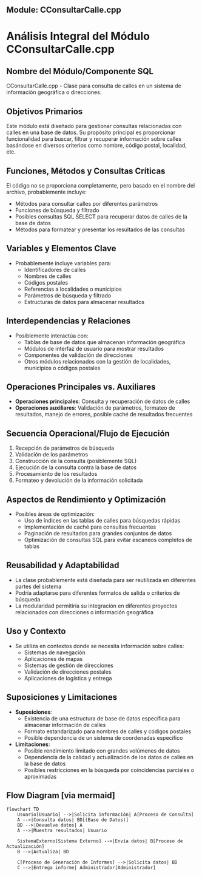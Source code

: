 ## Module: CConsultarCalle.cpp
# Análisis Integral del Módulo CConsultarCalle.cpp

## Nombre del Módulo/Componente SQL
CConsultarCalle.cpp - Clase para consulta de calles en un sistema de información geográfica o direcciones.

## Objetivos Primarios
Este módulo está diseñado para gestionar consultas relacionadas con calles en una base de datos. Su propósito principal es proporcionar funcionalidad para buscar, filtrar y recuperar información sobre calles basándose en diversos criterios como nombre, código postal, localidad, etc.

## Funciones, Métodos y Consultas Críticas
El código no se proporciona completamente, pero basado en el nombre del archivo, probablemente incluye:
- Métodos para consultar calles por diferentes parámetros
- Funciones de búsqueda y filtrado
- Posibles consultas SQL SELECT para recuperar datos de calles de la base de datos
- Métodos para formatear y presentar los resultados de las consultas

## Variables y Elementos Clave
- Probablemente incluye variables para:
  - Identificadores de calles
  - Nombres de calles
  - Códigos postales
  - Referencias a localidades o municipios
  - Parámetros de búsqueda y filtrado
  - Estructuras de datos para almacenar resultados

## Interdependencias y Relaciones
- Posiblemente interactúa con:
  - Tablas de base de datos que almacenan información geográfica
  - Módulos de interfaz de usuario para mostrar resultados
  - Componentes de validación de direcciones
  - Otros módulos relacionados con la gestión de localidades, municipios o códigos postales

## Operaciones Principales vs. Auxiliares
- **Operaciones principales**: Consulta y recuperación de datos de calles
- **Operaciones auxiliares**: Validación de parámetros, formateo de resultados, manejo de errores, posible caché de resultados frecuentes

## Secuencia Operacional/Flujo de Ejecución
1. Recepción de parámetros de búsqueda
2. Validación de los parámetros
3. Construcción de la consulta (posiblemente SQL)
4. Ejecución de la consulta contra la base de datos
5. Procesamiento de los resultados
6. Formateo y devolución de la información solicitada

## Aspectos de Rendimiento y Optimización
- Posibles áreas de optimización:
  - Uso de índices en las tablas de calles para búsquedas rápidas
  - Implementación de caché para consultas frecuentes
  - Paginación de resultados para grandes conjuntos de datos
  - Optimización de consultas SQL para evitar escaneos completos de tablas

## Reusabilidad y Adaptabilidad
- La clase probablemente está diseñada para ser reutilizada en diferentes partes del sistema
- Podría adaptarse para diferentes formatos de salida o criterios de búsqueda
- La modularidad permitiría su integración en diferentes proyectos relacionados con direcciones o información geográfica

## Uso y Contexto
- Se utiliza en contextos donde se necesita información sobre calles:
  - Sistemas de navegación
  - Aplicaciones de mapas
  - Sistemas de gestión de direcciones
  - Validación de direcciones postales
  - Aplicaciones de logística y entrega

## Suposiciones y Limitaciones
- **Suposiciones**:
  - Existencia de una estructura de base de datos específica para almacenar información de calles
  - Formato estandarizado para nombres de calles y códigos postales
  - Posible dependencia de un sistema de coordenadas específico
- **Limitaciones**:
  - Posible rendimiento limitado con grandes volúmenes de datos
  - Dependencia de la calidad y actualización de los datos de calles en la base de datos
  - Posibles restricciones en la búsqueda por coincidencias parciales o aproximadas
## Flow Diagram [via mermaid]
```mermaid
flowchart TD
    Usuario[Usuario] -->|Solicita información| A[Proceso de Consulta]
    A -->|Consulta datos| BD[(Base de Datos)]
    BD -->|Devuelve datos| A
    A -->|Muestra resultados| Usuario
    
    SistemaExterno[Sistema Externo] -->|Envía datos| B[Proceso de Actualización]
    B -->|Actualiza| BD
    
    C[Proceso de Generación de Informes] -->|Solicita datos| BD
    C -->|Entrega informe| Administrador[Administrador]
```
